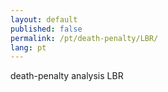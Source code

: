 ```yaml
---
layout: default
published: false
permalink: /pt/death-penalty/LBR/
lang: pt
---
```


death-penalty analysis LBR
